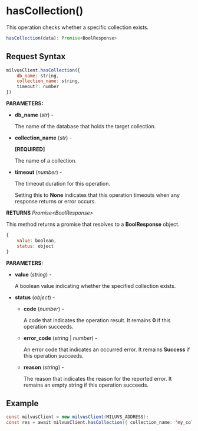 # hasCollection()

This operation checks whether a specific collection exists.

```javascript
hasCollection(data): Promise<BoolResponse>
```

## Request Syntax

```javascript
milvusClient.hasCollection({ 
    db_name: string,
    collection_name: string,
    timeout?: number
})
```

**PARAMETERS:**

- **db_name** (*str*) -

    The name of the database that holds the target collection.

- **collection_name** (*str*) -

    **[REQUIRED]**

    The name of a collection.

- **timeout** (*number*) -

    The timeout duration for this operation. 

    Setting this to **None** indicates that this operation timeouts when any response returns or error occurs.

**RETURNS** *Promise\<BoolResponse>*

This method returns a promise that resolves to a **BoolResponse** object.

```javascript
{
    value: boolean,
    status: object
}
```

**PARAMETERS:**

- **value** (*string*) - 

    A boolean value indicating whether the specified collection exists.

- **status** (*object*) -

    - **code** (*number*) -

        A code that indicates the operation result. It remains **0** if this operation succeeds.

    - **error_code** (*string* | *number*) -

        An error code that indicates an occurred error. It remains **Success** if this operation succeeds. 

    - **reason** (*string*) - 

        The reason that indicates the reason for the reported error. It remains an empty string if this operation succeeds.

## Example

```java
const milvusClient = new milvusClient(MILUVS_ADDRESS);
const res = await milvusClient.hasCollection({ collection_name: 'my_collection' });
```


